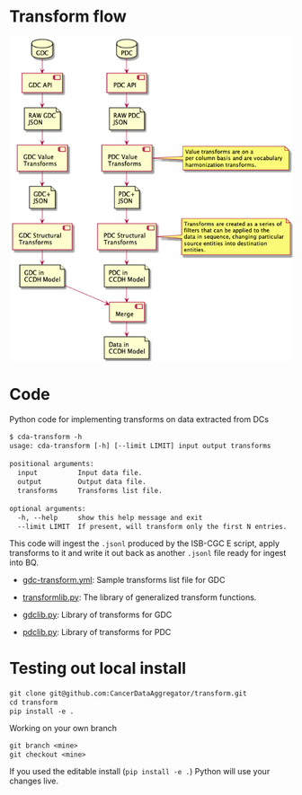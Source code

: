 # Transform flow

![](overallflow.png)


# Code

Python code for implementing transforms on data extracted from DCs

```
$ cda-transform -h
usage: cda-transform [-h] [--limit LIMIT] input output transforms

positional arguments:
  input          Input data file.
  output         Output data file.
  transforms     Transforms list file.

optional arguments:
  -h, --help     show this help message and exit
  --limit LIMIT  If present, will transform only the first N entries.
```

This code will ingest the `.jsonl` produced by the ISB-CGC E script, apply
transforms to it and write it out back as another `.jsonl` file ready for ingest
into BQ.

- [gdc-transform.yml](gdc-transform.yml): Sample transforms list file for GDC

- [transformlib.py](cdatransform/transformlib.py): The library of generalized
transform functions.
- [gdclib.py](cdatransform/gdclib.py): Library of transforms for GDC 
- [pdclib.py](cdatransform/gdclib.py): Library of transforms for PDC 


# Testing out local install

```
git clone git@github.com:CancerDataAggregator/transform.git
cd transform
pip install -e .
```

Working on your own branch

```
git branch <mine>
git checkout <mine>
```

If you used the editable install (`pip install -e .`) Python will use your
changes live.

